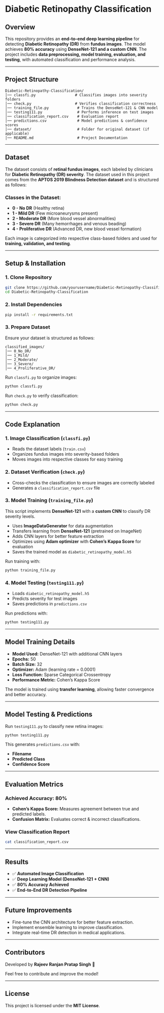 # Diabetic Retinopathy Classification

## Overview
This repository provides an **end-to-end deep learning pipeline** for detecting **Diabetic Retinopathy (DR)** from **fundus images**. The model achieves **80% accuracy** using **DenseNet-121 and a custom CNN**. The project includes **data preprocessing, model training, evaluation, and testing**, with automated classification and performance analysis.

---

## Project Structure

```
Diabetic-Retinopathy-Classification/
│── classfi.py                  # Classifies images into severity folders
│── check.py                    # Verifies classification correctness
│── training_file.py             # Trains the DenseNet-121 & CNN model
│── testing111.py                # Performs inference on test images
│── classification_report.csv    # Evaluation report
│── predictions.csv              # Model predictions & confidence scores
│── dataset/                     # Folder for original dataset (if applicable)
│── README.md                    # Project Documentation
```

---

## Dataset
The dataset consists of **retinal fundus images**, each labeled by clinicians for **Diabetic Retinopathy (DR) severity**. The dataset used in this project comes from the **APTOS 2019 Blindness Detection dataset** and is structured as follows:

### **Classes in the Dataset:**
- **0 - No DR** (Healthy retina)
- **1 - Mild DR** (Few microaneurysms present)
- **2 - Moderate DR** (More blood vessel abnormalities)
- **3 - Severe DR** (Many hemorrhages and venous beading)
- **4 - Proliferative DR** (Advanced DR, new blood vessel formation)

Each image is categorized into respective class-based folders and used for **training, validation, and testing**.

---

## Setup & Installation

### **1. Clone Repository**
```bash
git clone https://github.com/yourusername/Diabetic-Retinopathy-Classification.git
cd Diabetic-Retinopathy-Classification
```

### **2. Install Dependencies**
```bash
pip install -r requirements.txt
```

### **3. Prepare Dataset**
Ensure your dataset is structured as follows:
```
classified_images/
│── 0_No_DR/
│── 1_Mild/
│── 2_Moderate/
│── 3_Severe/
│── 4_Proliferative_DR/
```
Run `classfi.py` to organize images:
```bash
python classfi.py
```

Run `check.py` to verify classification:
```bash
python check.py
```

---

## Code Explanation

### **1. Image Classification (`classfi.py`)**
- Reads the dataset labels (`train.csv`)
- Organizes fundus images into severity-based folders
- Moves images into respective classes for easy training

### **2. Dataset Verification (`check.py`)**
- Cross-checks the classification to ensure images are correctly labeled
- Generates a `classification_report.csv` file

### **3. Model Training (`training_file.py`)**
This script implements **DenseNet-121** with a **custom CNN** to classify DR severity levels.
- Uses **ImageDataGenerator** for data augmentation
- Transfers learning from **DenseNet-121** (pretrained on ImageNet)
- Adds CNN layers for better feature extraction
- Optimizes using **Adam optimizer** with **Cohen’s Kappa Score** for evaluation
- Saves the trained model as `diabetic_retinopathy_model.h5`

Run training with:
```bash
python training_file.py
```

### **4. Model Testing (`testing111.py`)**
- Loads `diabetic_retinopathy_model.h5`
- Predicts severity for test images
- Saves predictions in `predictions.csv`

Run predictions with:
```bash
python testing111.py
```

---

## Model Training Details
- **Model Used:** DenseNet-121 with additional CNN layers
- **Epochs:** 50
- **Batch Size:** 32
- **Optimizer:** Adam (learning rate = 0.0001)
- **Loss Function:** Sparse Categorical Crossentropy
- **Performance Metric:** Cohen’s Kappa Score

The model is trained using **transfer learning**, allowing faster convergence and better accuracy.

---

## Model Testing & Predictions
Run `testing111.py` to classify new retina images:
```bash
python testing111.py
```
This generates `predictions.csv` with:
- **Filename**
- **Predicted Class**
- **Confidence Score**

---

## Evaluation Metrics
### **Achieved Accuracy: 80%**
- **Cohen’s Kappa Score:** Measures agreement between true and predicted labels.
- **Confusion Matrix:** Evaluates correct & incorrect classifications.

### **View Classification Report**
```bash
cat classification_report.csv
```

---

## Results
- ✅ **Automated Image Classification**
- ✅ **Deep Learning Model (DenseNet-121 + CNN)**
- ✅ **80% Accuracy Achieved**
- ✅ **End-to-End DR Detection Pipeline**

---

## Future Improvements
- Fine-tune the CNN architecture for better feature extraction.
- Implement ensemble learning to improve classification.
- Integrate real-time DR detection in medical applications.

---

## Contributors
Developed by **Rajeev Ranjan Pratap Singh** 🚀

Feel free to contribute and improve the model!

---

## License
This project is licensed under the **MIT License**.
